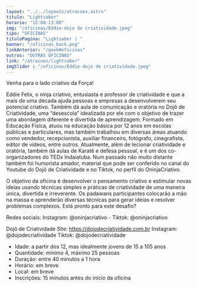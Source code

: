 ```yaml
---
layout: "../../layouts/atracoes.astro"
titulo: "Lightsaber"
horario: "12:00-13:00"
img: "/oficinas/Eddie-dojo de criatividade.jpeg"
tipo: "OFICINAS"
tituloPagina: "Lightsaber | "
banner: "/oficinas_back.png"
linkAnterior: "/geek#oficinas"
outros: "OUTRAS OFICINAS"
link: "/atracoes/lightsaber"
imgSlider : "/oficinas/Eddie-dojo de criatividade.jpeg"
---
```


Venha para o lado criativo da Força!

Eddie Felix, o ninja criativo, entusiasta e professor de criatividade e que a mais de uma década ajuda pessoas e empresas a desenvolverem seu potencial criativo. Também dá aula de comunicação e oratória no Dojô de Criatividade, uma “desescola” idealizada por ele com o objetivo de trazer uma abordagem diferente e divertida de aprendizagem. Formado em Educação Física, atuou na educação básica por 12 anos em escolas públicas e particulares, mas também trabalhou em diversas áreas atuando como vendedor, recepcionista, auxiliar financeiro, fotógrafo, cinegrafista, editor de vídeos, entre outros. Atualmente, além de lecionar criatividade e oratória, também dá aulas de Karatê e defesa pessoal, e é um dos co-organizadores do TEDx Indaiatuba. Num passado não muito distante também foi humorista amador, material que pode ser conferido no canal do Youtube do Dojô de Criatividade e no Tiktok, no perfil do OninjaCriativo.

O objetivo da oficina é desenvolver o pensamento criativo e estimular novas ideias usando técnicas simples e práticas de criatividade de uma maneira única, divertida e irreverente. Os padawans participantes colocarão a mão na massa e aprenderão diversas técnicas para gerar ideias e resolver problemas complexos. Está pronto para este desafio?

Redes sociais: Instagram: @oninjacriativo - Tiktok: @oninjacriativo

Dojô de Criatividade
Site: https://dojodecriatividade.com.br
Instagram: @dojodecriatividade
Tiktok: @dojodecriatividade

- Idade: a partir dos 12, mas idealmente jovens de 15 a 105 anos
- Quantidade: mínimo 4, máximo 25 pessoas
- Duração: entre 40 minutos a 1 hora
- Horário: em breve
- Local: em breve
- Inscrições: 15 minutos antes do início da oficina
